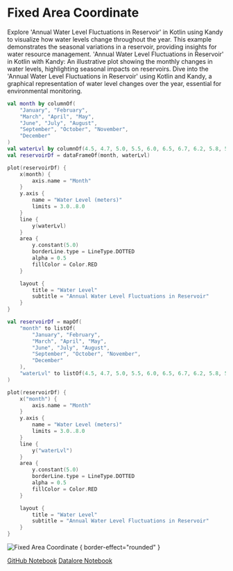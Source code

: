 # Fixed Area Coordinate

<web-summary>
Explore 'Annual Water Level Fluctuations in Reservoir' in Kotlin using Kandy to visualize how water levels change throughout the year.
This example demonstrates the seasonal variations in a reservoir, providing insights for water resource management.
</web-summary>

<card-summary>
'Annual Water Level Fluctuations in Reservoir' in Kotlin with Kandy:
An illustrative plot showing the monthly changes in water levels, highlighting seasonal impacts on reservoirs.
</card-summary>

<link-summary>
Dive into the 'Annual Water Level Fluctuations in Reservoir' using Kotlin and Kandy,
a graphical representation of water level changes over the year, essential for environmental monitoring.
</link-summary>


<!---IMPORT org.jetbrains.kotlinx.kandy.letsplot.samples.Area-->

<!---FUN area_fixed-->
<tabs>
<tab title="Dataframe">

```kotlin
val month by columnOf(
    "January", "February",
    "March", "April", "May",
    "June", "July", "August",
    "September", "October", "November",
    "December"
)
val waterLvl by columnOf(4.5, 4.7, 5.0, 5.5, 6.0, 6.5, 6.7, 6.2, 5.8, 5.3, 4.8, 4.6)
val reservoirDf = dataFrameOf(month, waterLvl)

plot(reservoirDf) {
    x(month) {
        axis.name = "Month"
    }
    y.axis {
        name = "Water Level (meters)"
        limits = 3.0..8.0
    }
    line {
        y(waterLvl)
    }
    area {
        y.constant(5.0)
        borderLine.type = LineType.DOTTED
        alpha = 0.5
        fillColor = Color.RED
    }

    layout {
        title = "Water Level"
        subtitle = "Annual Water Level Fluctuations in Reservoir"
    }
}
```

</tab>
<tab title="Collections">

```kotlin
val reservoirDf = mapOf(
    "month" to listOf(
        "January", "February",
        "March", "April", "May",
        "June", "July", "August",
        "September", "October", "November",
        "December"
    ),
    "waterLvl" to listOf(4.5, 4.7, 5.0, 5.5, 6.0, 6.5, 6.7, 6.2, 5.8, 5.3, 4.8, 4.6)
)

plot(reservoirDf) {
    x("month") {
        axis.name = "Month"
    }
    y.axis {
        name = "Water Level (meters)"
        limits = 3.0..8.0
    }
    line {
        y("waterLvl")
    }
    area {
        y.constant(5.0)
        borderLine.type = LineType.DOTTED
        alpha = 0.5
        fillColor = Color.RED
    }

    layout {
        title = "Water Level"
        subtitle = "Annual Water Level Fluctuations in Reservoir"
    }
}
```

</tab></tabs>
<!---END-->

![Fixed Area Coordinate ](area_fixed.svg) { border-effect="rounded" }

<seealso style="cards">
       <category ref="example-ktnb">
           <a href="https://github.com/Kotlin/kandy/blob/main/examples/notebooks/lets-plot/samples/area/area_fixed.ipynb" summary="View the notebook on our GitHub repository">GitHub Notebook</a>
           <a href="https://datalore.jetbrains.com/report/static/KQKedA4jDrKu63O53gEN0z/aS4CaHvTpMAdPk9iKUsUD3" summary="Experiment with this example on Datalore">Datalore Notebook</a>
       </category>
</seealso>
